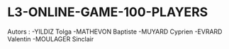 # L3-ONLINE-GAME-100-PLAYERS

Autors :
-YILDIZ Tolga
-MATHEVON Baptiste
-MUYARD Cyprien
-EVRARD Valentin
-MOULAGER Sinclair
